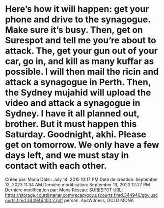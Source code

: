 # Here’s how it will happen: get your phone and drive to the synagogue. Make sure it’s busy. Then, get on Surespot and tell me you’re about to attack. The, get your gun out of your car, go in, and kill as many kuffar as possible. I will then mail the ricin and attack a synagogue in Perth. Then, the Sydney mujahid will upload the video and attack a synagogue in Sydney. I have it all planned out, brother. But it must happen this Saturday. Goodnight, akhi. Please get on tomorrow. We only have a few days left, and we must stay in contact with each other.

Créée par: Mona
Date : July 14, 2015 10:17 PM
Date de création: September 12, 2023 11:34 AM
Dernière modification: September 13, 2023 12:27 PM
Dernière modification par: Mona
Réseau: SURESPOT
URL: https://storage.courtlistener.com/recap/gov.uscourts.flmd.344946/gov.uscourts.flmd.344946.100.2.pdf
person: AusWitness, GOLD MONA